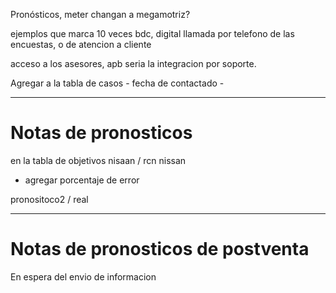 
Pronósticos, meter changan a megamotriz?


ejemplos que marca 10 veces bdc, digital llamada por telefono de las encuestas, o de atencion a cliente

acceso a los asesores, apb seria la integracion por soporte.


Agregar a la tabla de casos
	- fecha de contactado
	- 
	
---
# Notas de pronosticos
en la tabla de objetivos nisaan / rcn nissan

 - agregar porcentaje de error   

pronositoco2  / real


---

# Notas de pronosticos de postventa

En espera del envio de informacion 